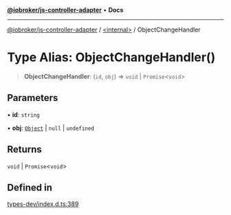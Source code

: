 [**@iobroker/js-controller-adapter**](../../README.md) • **Docs**

***

[@iobroker/js-controller-adapter](../../globals.md) / [\<internal\>](../README.md) / ObjectChangeHandler

# Type Alias: ObjectChangeHandler()

> **ObjectChangeHandler**: (`id`, `obj`) => `void` \| `Promise`\<`void`\>

## Parameters

• **id**: `string`

• **obj**: [`Object`](Object.md) \| `null` \| `undefined`

## Returns

`void` \| `Promise`\<`void`\>

## Defined in

[types-dev/index.d.ts:389](https://github.com/ioBroker/ioBroker.js-controller/blob/8896efebaa940f64d52c1c649e1e7f7a5500873b/packages/types-dev/index.d.ts#L389)
